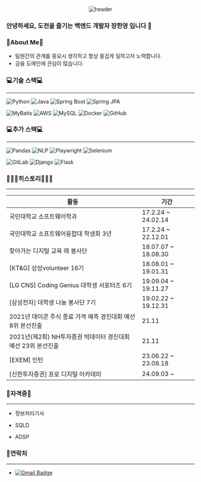 <div align = "center">
  
  ![header](https://capsule-render.vercel.app/api?type=waving&text=Han%20Yeong%20Jang&color=B3CEE5&height=200&fontColor=FFFFFF)
</div>

### 안녕하세요, 도전을 즐기는 백엔드 개발자 장한영 입니다 👋

### 👋About Me👋
- 팀원간의 관계를 중요시 생각하고 항상 즐겁게 일하고자 노력합니다.
- 금융 도메인에 관심이 많습니다.


### 💻기술 스택💻
---

![Python](https://img.shields.io/badge/Python-3776AB?style=for-the-badge&logo=python&logoColor=white)
![Java](https://img.shields.io/badge/Java-007396?style=for-the-badge&logo=java&logoColor=white)
![Spring Boot](https://img.shields.io/badge/Spring%20Boot-6DB33F?style=for-the-badge&logo=spring-boot&logoColor=white)
![Spring JPA](https://img.shields.io/badge/Spring%20JPA-6DB33F?style=for-the-badge&logo=spring&logoColor=white)

![MyBatis](https://img.shields.io/badge/MyBatis-DC382D?style=for-the-badge&logo=MyBatis&logoColor=white)
![AWS](https://img.shields.io/badge/AWS-232F3E?style=for-the-badge&logo=amazon-aws&logoColor=white)
![MySQL](https://img.shields.io/badge/MySQL-4479A1?style=for-the-badge&logo=mysql&logoColor=white)
![Docker](https://img.shields.io/badge/Docker-2496ED?style=for-the-badge&logo=docker&logoColor=white)
![GitHub](https://img.shields.io/badge/GitHub-181717?style=for-the-badge&logo=github&logoColor=white)

### 💻추가 스택💻
---

![Pandas](https://img.shields.io/badge/Pandas-150458?style=for-the-badge&logo=pandas&logoColor=white)
![NLP](https://img.shields.io/badge/NLP-008080?style=for-the-badge&logo=nlp&logoColor=white)
![Playwright](https://img.shields.io/badge/Playwright-2EAD33?style=for-the-badge&logo=playwright&logoColor=white)
![Selenium](https://img.shields.io/badge/Selenium-43B02A?style=for-the-badge&logo=selenium&logoColor=white)

![GitLab](https://img.shields.io/badge/GitLab-FCA121?style=for-the-badge&logo=gitlab&logoColor=white)
![Django](https://img.shields.io/badge/Django-092E20?style=for-the-badge&logo=django&logoColor=white)
![Flask](https://img.shields.io/badge/Flask-000000?style=for-the-badge&logo=flask&logoColor=white)

### 🙇🏻‍♂️히스토리🙇🏻‍♂️
---

| 활동                                                     | 기간                         |
|----------------------------------------------------------|------------------------------|
| 국민대학교 소프트웨어학과                                  | 17.2.24 ~ 24.02.14          |
| 국민대학교 소프트웨어융합대 학생회 3년                     | 17.2.24 ~ 22.12.01      |
| 찾아가는 디지털 교육 래 봉사단                             | 18.07.07 ~ 18.08.30      |
| [KT&G] 상상volunteer 16기                                 | 18.08.01 ~ 19.01.31      |
| [LG CNS] Coding Genius 대학생 서포터즈 6기                | 19.09.04 ~ 19.11.27      |
| [삼성전자] 대학생 나눔 봉사단 7기                         | 19.02.22 ~ 19.12.31      |
| 2021년 데이콘 주식 종료 가격 예측 경진대회 예선 8위 본선진출 |                  21.11            |
| 2021년(제2회) NH투자증권 빅데이터 경진대회 예선 23위 본선진출 |                21.11               |
| [EXEM] 인턴                                               | 23.06.22 ~ 23.08.18      |
| [신한투자증권] 프로 디지털 아카데미                        | 24.09.03 ~                 |


### 🪪자격증🪪
---
- 정보처리기사 

- SQLD

- ADSP

### 📩연락처 
---
- [![Gmail Badge](https://img.shields.io/badge/Gmail-D14836?style=flat&logo=gmail&logoColor=white)](mailto:qpwisu@gmail.com)

    
